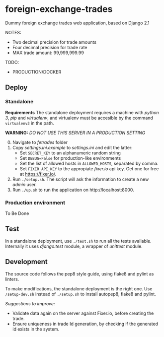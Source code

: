 # foreign-exchange-trades
Dummy foreign exchange trades web application, based on Django 2.1

NOTES:
* Two decimal precision for trade amounts
* Four decimal precision for trade rate
* MAX trade amount: 99,999,999.99

TODO:
* PRODUCTION/DOCKER


## Deploy

### Standalone
**Requirements** The standalone deployment requires a machine with _python 3_, _pip_ and _virtualenv_, and virtualenv must be accesible by the command `virtualenv3` in the path.

**WARNING:** _DO NOT USE THIS SERVER IN A PRODUCTION SETTING_

0. Navigate to _fetrades_ folder
1. Copy _settings.ini.example_ to _settings.ini_ and edit the latter:
	* Set `SECRET_KEY` to an alphanumeric random string
	* Set `DEBUG=False` for production-like environments
	* Set the list of allowed hosts in `ALLOWED_HOSTS`, separated by comma.
	* Set `FIXER_API_KEY` to the appropiate _fixer.io_ api key. Get one for free at https://fixer.io/. 
2. Run `./setup.sh`. The script will ask the information to create a new _admin_ user.
3. Run `./up.sh` to run the application on http://localhost:8000.

### Production environment
To Be Done


## Test
In a standalone deployment, use `./test.sh` to run all the tests available. Internally it uses _django.test_ module, a wrapper of _unittest_ module.


## Development
The source code follows the pep8 style guide, using flake8 and pylint as linters.

To make modifications, the standalone deployment is the right one. Use `/setup-dev.sh` instead of `./setup.sh` to install autopep8, flake8 and pylint.

_Suggestions to improve:_
* Validate data again on the server against Fixer.io, before creating the trade.
* Ensure uniqueness in trade Id generation, by checking if the generated id exists in the system.


